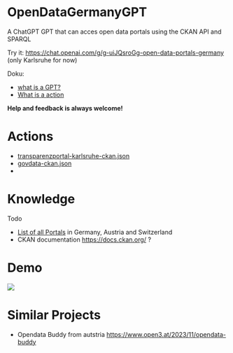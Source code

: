 # OpenDataGermanyGPT
A ChatGPT GPT that can acces open data portals using the CKAN API and SPARQL

Try it: https://chat.openai.com/g/g-uiJQsroGg-open-data-portals-germany 
(only Karlsruhe for now)

Doku:
* [what is a GPT?](https://openai.com/blog/introducing-gpts)
* [ What is a action](https://platform.openai.com/docs/actions)

**Help and feedback is always welcome!**

# Actions
* [transparenzportal-karlsruhe-ckan.json](https://github.com/stefangrotz/OpenDataGermanyGPT/blob/main/actions/transparenzportal-karlsruhe-ckan.json)
* [govdata-ckan.json](https://github.com/stefangrotz/OpenDataGermanyGPT/blob/main/actions/govdata-ckan.json) 
* 
# Knowledge
Todo
* [List of all Portals](https://github.com/stefangrotz/OpenDataGermanyGPT/blob/main/knowledge/portals.md) in Germany, Austria and Switzerland
* CKAN documentation https://docs.ckan.org/ ?

# Demo

![](opendata-ka.gif)


# Similar Projects
* Opendata Buddy from autstria https://www.open3.at/2023/11/opendata-buddy
